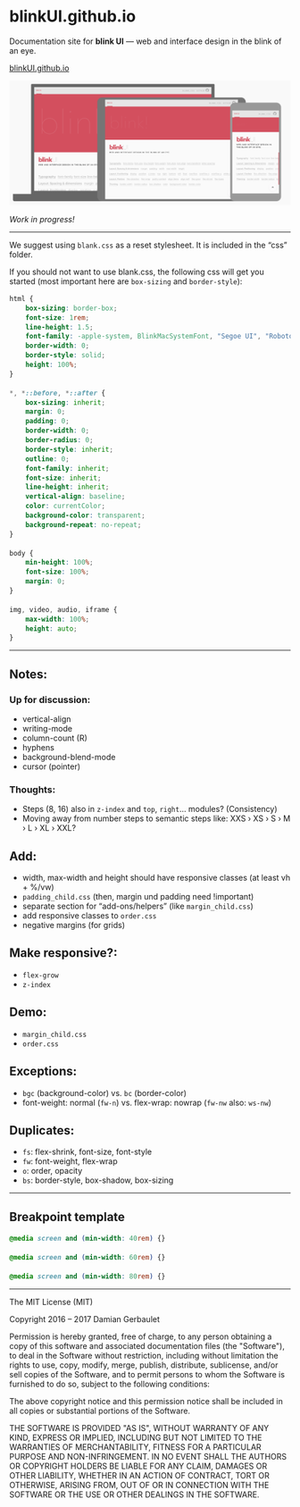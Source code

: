 # blinkUI.github.io

Documentation site for **blink UI** — web and interface design in the blink of an eye.

[blinkUI.github.io](https://blinkui.github.io)

![](screenshot.png)

*Work in progress!*



---

We suggest using `blank.css` as a reset stylesheet. It is included in the “css” folder.

If you should not want to use blank.css, the following css will get you started (most important here are `box-sizing` and `border-style`):

```css
html {
    box-sizing: border-box;
    font-size: 1rem;
    line-height: 1.5;
    font-family: -apple-system, BlinkMacSystemFont, "Segoe UI", "Roboto", "Helvetica Neue", sans-serif;
    border-width: 0;
    border-style: solid;
    height: 100%;
}

*, *::before, *::after {
    box-sizing: inherit;
    margin: 0;
    padding: 0;
    border-width: 0;
    border-radius: 0;
    border-style: inherit;
    outline: 0;
    font-family: inherit;
    font-size: inherit;
    line-height: inherit;
    vertical-align: baseline;
    color: currentColor;
    background-color: transparent;
    background-repeat: no-repeat;
}

body {
    min-height: 100%;
    font-size: 100%;
    margin: 0;
}

img, video, audio, iframe {
    max-width: 100%;
    height: auto;
}
```

---

## Notes:

### Up for discussion:

- vertical-align
- writing-mode
- column-count (R)
- hyphens
- background-blend-mode
- cursor (pointer)

### Thoughts:

- Steps (8, 16) also in `z-index` and `top`, `right`… modules? (Consistency)
- Moving away from number steps to semantic steps like: XXS › XS › S › M › L › XL › XXL?

## Add:

- width, max-width and height should have responsive classes (at least vh + %/vw)
- `padding_child.css` (then, margin und padding need !important)
- separate section for “add-ons/helpers” (like `margin_child.css`)
- add responsive classes to `order.css`
- negative margins (for grids)

## Make responsive?:

- `flex-grow`
- `z-index`

## Demo:

- `margin_child.css`
- `order.css`

## Exceptions:

- `bgc` (background-color) vs. `bc` (border-color)
- font-weight: normal (`fw-n`) vs. flex-wrap: nowrap (`fw-nw` also: `ws-nw`)

## Duplicates:

- `fs`: flex-shrink, font-size, font-style
- `fw`: font-weight, flex-wrap
- `o`: order, opacity
- `bs`: border-style, box-shadow, box-sizing

---

## Breakpoint template

```css
@media screen and (min-width: 40rem) {}

@media screen and (min-width: 60rem) {}

@media screen and (min-width: 80rem) {}
```

---

The MIT License (MIT)

Copyright 2016 – 2017 Damian Gerbaulet

Permission is hereby granted, free of charge, to any person obtaining a copy of this software and associated documentation files (the "Software"), to deal in the Software without restriction, including without limitation the rights to use, copy, modify, merge, publish, distribute, sublicense, and/or sell copies of the Software, and to permit persons to whom the Software is furnished to do so, subject to the following conditions:

The above copyright notice and this permission notice shall be included in all copies or substantial portions of the Software.

THE SOFTWARE IS PROVIDED "AS IS", WITHOUT WARRANTY OF ANY KIND, EXPRESS OR IMPLIED, INCLUDING BUT NOT LIMITED TO THE WARRANTIES OF MERCHANTABILITY, FITNESS FOR A PARTICULAR PURPOSE AND NON-INFRINGEMENT. IN NO EVENT SHALL THE AUTHORS OR COPYRIGHT HOLDERS BE LIABLE FOR ANY CLAIM, DAMAGES OR OTHER LIABILITY, WHETHER IN AN ACTION OF CONTRACT, TORT OR OTHERWISE, ARISING FROM, OUT OF OR IN CONNECTION WITH THE SOFTWARE OR THE USE OR OTHER DEALINGS IN THE SOFTWARE.
